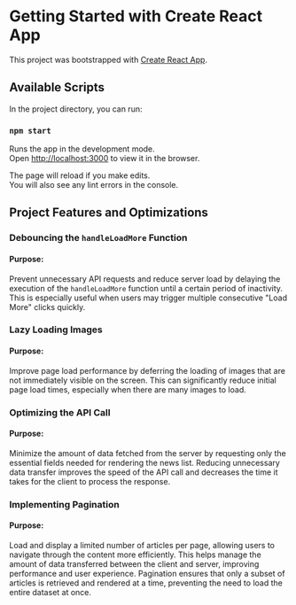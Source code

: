 # Getting Started with Create React App

This project was bootstrapped with [Create React App](https://github.com/facebook/create-react-app).

## Available Scripts

In the project directory, you can run:

### `npm start`

Runs the app in the development mode.\
Open [http://localhost:3000](http://localhost:3000) to view it in the browser.

The page will reload if you make edits.\
You will also see any lint errors in the console.

## Project Features and Optimizations

### Debouncing the `handleLoadMore` Function

#### Purpose:
Prevent unnecessary API requests and reduce server load by delaying the execution of the `handleLoadMore` function until a certain period of inactivity. This is especially useful when users may trigger multiple consecutive "Load More" clicks quickly.

### Lazy Loading Images

#### Purpose:
Improve page load performance by deferring the loading of images that are not immediately visible on the screen. This can significantly reduce initial page load times, especially when there are many images to load.

### Optimizing the API Call

#### Purpose:
Minimize the amount of data fetched from the server by requesting only the essential fields needed for rendering the news list. Reducing unnecessary data transfer improves the speed of the API call and decreases the time it takes for the client to process the response.

### Implementing Pagination

#### Purpose:
Load and display a limited number of articles per page, allowing users to navigate through the content more efficiently. This helps manage the amount of data transferred between the client and server, improving performance and user experience. Pagination ensures that only a subset of articles is retrieved and rendered at a time, preventing the need to load the entire dataset at once.


